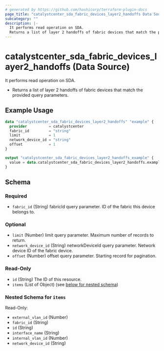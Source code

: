 ```yaml
---
# generated by https://github.com/hashicorp/terraform-plugin-docs
page_title: "catalystcenter_sda_fabric_devices_layer2_handoffs Data Source - terraform-provider-catalystcenter"
subcategory: ""
description: |-
  It performs read operation on SDA.
  Returns a list of layer 2 handoffs of fabric devices that match the provided query parameters.
---
```


# catalystcenter_sda_fabric_devices_layer2_handoffs (Data Source)

It performs read operation on SDA.

- Returns a list of layer 2 handoffs of fabric devices that match the provided query parameters.

## Example Usage

```terraform
data "catalystcenter_sda_fabric_devices_layer2_handoffs" "example" {
  provider          = catalystcenter
  fabric_id         = "string"
  limit             = 1
  network_device_id = "string"
  offset            = 1
}

output "catalystcenter_sda_fabric_devices_layer2_handoffs_example" {
  value = data.catalystcenter_sda_fabric_devices_layer2_handoffs.example.items
}
```

<!-- schema generated by tfplugindocs -->
## Schema

### Required

- `fabric_id` (String) fabricId query parameter. ID of the fabric this device belongs to.

### Optional

- `limit` (Number) limit query parameter. Maximum number of records to return.
- `network_device_id` (String) networkDeviceId query parameter. Network device ID of the fabric device.
- `offset` (Number) offset query parameter. Starting record for pagination.

### Read-Only

- `id` (String) The ID of this resource.
- `items` (List of Object) (see [below for nested schema](#nestedatt--items))

<a id="nestedatt--items"></a>
### Nested Schema for `items`

Read-Only:

- `external_vlan_id` (Number)
- `fabric_id` (String)
- `id` (String)
- `interface_name` (String)
- `internal_vlan_id` (Number)
- `network_device_id` (String)
